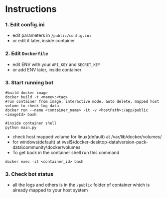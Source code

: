 # Instructions

### 1. Edit config.ini

- edit parameters in `/public/config.ini`
- or edit it later, inside container

### 2. Edit `Dockerfile`

- edit ENV with your `API_KEY` and `SECRET_KEY`
- or add ENV later, inside container

### 3. Start running bot
```shell
#build docker image
docker build -t <name>:<tag> .
#run container from image, interactive mode, auto delete, mapped host volume to check log data
docker run --name <container_name> -it -v <hostPath>:/app/public <imageId> bash
```
```shell
#inside container shell
python main.py
```
- check host mapped volume for linux(default) at /var/lib/docker/volumes/
- for windows(default) at \\wsl$\docker-desktop-data\version-pack-data\community\docker\volumes 
- To get back in the container shell run this command
```shell
docker exec -it <container_id> bash
```

### 3. Check bot status
- all the logs and others is in the `/public` folder of container which is already mapped to your host system